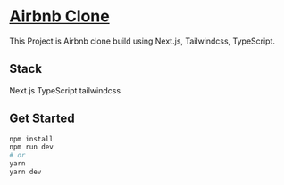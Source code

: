# [Airbnb Clone](https://airbnb-clone-next-tailwind.vercel.app/)

This Project is Airbnb clone build using Next.js, Tailwindcss, TypeScript.

## Stack

Next.js
TypeScript
tailwindcss

## Get Started

```bash
npm install
npm run dev
# or
yarn
yarn dev
```
